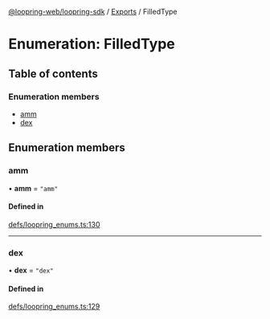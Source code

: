 [@loopring-web/loopring-sdk](../README.md) / [Exports](../modules.md) / FilledType

# Enumeration: FilledType

## Table of contents

### Enumeration members

- [amm](FilledType.md#amm)
- [dex](FilledType.md#dex)

## Enumeration members

### amm

• **amm** = `"amm"`

#### Defined in

[defs/loopring_enums.ts:130](https://github.com/Loopring/loopring_sdk/blob/1830d54/src/defs/loopring_enums.ts#L130)

___

### dex

• **dex** = `"dex"`

#### Defined in

[defs/loopring_enums.ts:129](https://github.com/Loopring/loopring_sdk/blob/1830d54/src/defs/loopring_enums.ts#L129)
